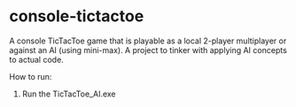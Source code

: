 # console-tictactoe
A console TicTacToe game that is playable as a local 2-player multiplayer or against an AI (using mini-max). A project to tinker with applying AI concepts to actual code.

How to run:
1. Run the TicTacToe_AI.exe
